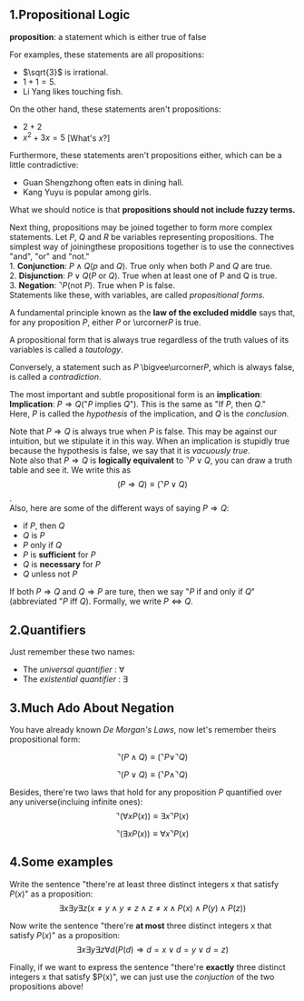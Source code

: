 ## 1.Propositional Logic  
**proposition**: a statement which is either true of false  
 
For examples, these statements are all propositions:  
- $\sqrt{3}$ is irrational.    
- $1 + 1 = 5$.  
- Li Yang likes touching fish.  
  
On the other hand, these statements aren't propositions:  
- $2 + 2$  
- $x^2+3x=5$ [What's *x*?]  
  
Furthermore, these statements aren't propositions either, which can be a little contradictive:   
- Guan Shengzhong often eats in dining hall.  
- Kang Yuyu is popular among girls.  

What we should notice is that **propositions should not include fuzzy terms.**  
  
Next thing, propositions may be joined together to form more complex statements. Let *P*, *Q* and *R* be variables representing propositions. The simplest way of joiningthese propositions together is to use the connectives "and", "or" and "not."  
      1. **Conjunction**: $P\wedge Q$(*p* and *Q*). True only when both *P* and *Q* are true.  
      2. **Disjunction**:  $P\vee Q$(*P* or *Q*). True when at least one of P and Q is true.  
      3. **Negation**:   $\urcorner P$(not *P*). True when P is false.  
Statements like these, with variables, are called *propositional forms.*  

A fundamental principle known as the **law of the excluded middle** says that, for any proposition *P*, either *P* or \urcorner*P* is true.

A propositional form that is always true regardless of the truth values of its variables is called a *tautology*.

Conversely, a statement such as *P* \bigvee\urcorner*P*, which is always false, is called a *contradiction*.  

The most important and subtle propositional form is an **implication**:  
  **Implication**: $P\Longrightarrow Q$("*P* implies *Q*"). This is the same as "If *P*, then *Q*."  
Here, *P* is called the *hypothesis* of the implication, and *Q* is the *conclusion.*  

Note that $P\Longrightarrow Q$ is always true when *P* is false. This may be against our intuition, but we stipulate it in this way. When an implication is stupidly true because the hypothesis is false, we say that it is *vacuously true*.  
Note also that $P\Longrightarrow Q$ is **logically equivalent** to $\urcorner P \vee Q$, you can draw a truth table and see it. We write this as  
$$(P\Longrightarrow Q)\equiv (\urcorner P \vee Q)$$.  
Also, here are some of the different ways of saying $P\Longrightarrow Q$:  
- if *P*, then *Q*  
- *Q* is *P*  
- *P* only if *Q*  
- *P* is **sufficient** for *P*  
- *Q* is **necessary** for *P*  
- *Q* unless not *P*  

If both $P\Longrightarrow Q$ and $Q\Longrightarrow P$ are ture, then we say "*P* if and only if *Q*"(abbreviated "*P* iff *Q*). Formally, we write $P\Leftrightarrow Q$.  

## 2.Quantifiers  
Just remember these two names:  
- The *universal quantifier* :  $\forall$  
- The *existential quantifier* :  $\exists$  

## 3.Much Ado About Negation  
You have already known *De Morgan's Laws*, now let's remember theirs propositional form:  

$$\urcorner (P\wedge Q) \equiv (\urcorner P \vee \urcorner Q)$$  

$$\urcorner (P\vee Q) \equiv (\urcorner P \wedge \urcorner Q)$$  

Besides, there're two laws that hold for any proposition *P* quantified over any universe(incluing infinite ones):  
$$\urcorner(\forall xP(x)) \equiv \exists x\urcorner P(x)$$  

$$\urcorner(\exists xP(x)) \equiv \forall x\urcorner P(x)$$

## 4.Some examples  
Write the sentence "there're at least three distinct integers x that satisfy $P(x)$" as a proposition:  
$$\exists x\exists y\exists z(x\neq y\wedge y\neq z\wedge z\neq x\wedge P(x)\wedge P(y)\wedge P(z))$$  

Now write the sentence "there're **at most** three distinct integers x that satisfy $P(x)$" as a proposition:  
$$\exists x\exists y\exists z\forall d(P(d)\Longrightarrow d=x\vee d=y\vee d=z)$$  

Finally, if we want to express the sentence "there're **exactly** three distinct integers x that satisfy $P(x)", we can just use the *conjuction* of the two propositions above!

